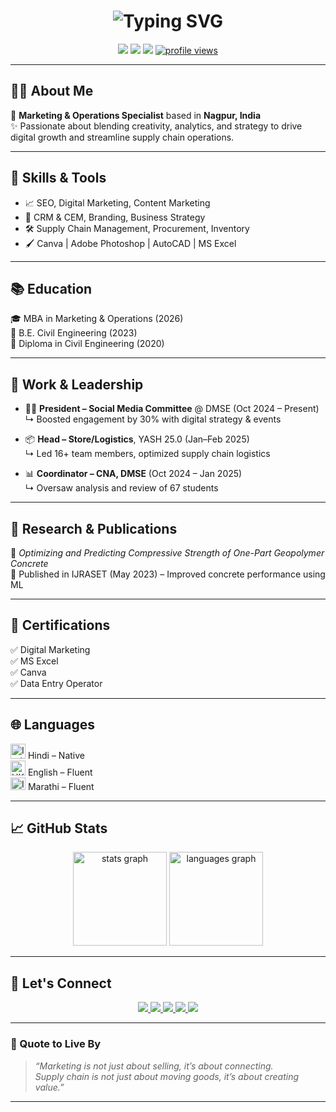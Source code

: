 <h1 align="center">
  <img src="https://readme-typing-svg.herokuapp.com?font=Fira+Code&size=28&pause=1000&color=F74C00&center=true&vCenter=true&width=1000&lines=Hi+%F0%9F%91%8B%2C+I'm+Anoop+Meshram!;Marketing+%26+Supply+Chain+Specialist;SEO+%7C+Digital+Marketing+%7C+Logistics+%7C+Branding;Welcome+to+my+GitHub+Profile+%F0%9F%9A%80" alt="Typing SVG" />
</h1>

<p align="center">
  <a href="mailto:anoopmeshram@yahoo.com"><img src="https://img.shields.io/badge/Email-D14836?style=flat-square&logo=gmail&logoColor=white" /></a>
  <a href="https://linkedin.com/in/anoop_meshram" target="_blank"><img src="https://img.shields.io/badge/LinkedIn-0077B5?style=flat-square&logo=linkedin&logoColor=white" /></a>
  <a href="https://github.com/anoop-meshram"><img src="https://img.shields.io/github/followers/anoop-meshram?label=Follow&style=social" /></a>
  <a href="https://github.com/anoop-meshram"><img src="https://komarev.com/ghpvc/?username=anoop-meshram&style=flat-square&color=0e75b6" alt="profile views" /></a>
</p>

---

## 👨‍💼 About Me

🎯 **Marketing & Operations Specialist** based in **Nagpur, India**  
✨ Passionate about blending creativity, analytics, and strategy to drive digital growth and streamline supply chain operations.

---

## 🧠 Skills & Tools

- 📈 SEO, Digital Marketing, Content Marketing  
- 🤖 CRM & CEM, Branding, Business Strategy  
- 🛠️ Supply Chain Management, Procurement, Inventory  
- 🖌️ Canva | Adobe Photoshop | AutoCAD | MS Excel

---

## 📚 Education

🎓 MBA in Marketing & Operations (2026)  
📘 B.E. Civil Engineering (2023)  
🧱 Diploma in Civil Engineering (2020)  

---

## 🚀 Work & Leadership

- 🧑‍💻 **President – Social Media Committee** @ DMSE (Oct 2024 – Present)  
  ↳ Boosted engagement by 30% with digital strategy & events

- 📦 **Head – Store/Logistics**, YASH 25.0 (Jan–Feb 2025)  
  ↳ Led 16+ team members, optimized supply chain logistics

- 📊 **Coordinator – CNA, DMSE** (Oct 2024 – Jan 2025)  
  ↳ Oversaw analysis and review of 67 students

---

## 🧾 Research & Publications

📄 *Optimizing and Predicting Compressive Strength of One-Part Geopolymer Concrete*  
📰 Published in IJRASET (May 2023) – Improved concrete performance using ML

---

## 📜 Certifications

✅ Digital Marketing  
✅ MS Excel  
✅ Canva  
✅ Data Entry Operator  

---

## 🌐 Languages

<p align="left">
  <img src="https://cdn.pixabay.com/animation/2022/08/21/20/03/20-03-41-348_512.gif" width="24" alt="India flag" /> Hindi – Native<br>
  <img src="https://cdn.pixabay.com/animation/2022/09/16/16/43/16-43-32-777_512.gif" width="24" alt="UK flag" /> English – Fluent<br>
  <img src="https://maharashtraatyapatya.org/img/flag.gif" width="24" height="20" alt="India flag" /> Marathi – Fluent
</p>

---

## 📈 GitHub Stats

<div align="center">
  <img src="https://github-readme-stats.vercel.app/api?username=anoop-meshram&hide_title=false&hide_rank=false&show_icons=true&include_all_commits=true&count_private=true&disable_animations=false&theme=dracula&locale=en&hide_border=false&order=1" height="150" alt="stats graph"  />
  <img src="https://github-readme-stats.vercel.app/api/top-langs?username=anoop-meshram&locale=en&hide_title=false&layout=compact&card_width=320&langs_count=5&theme=dracula&hide_border=false&order=2" height="150" alt="languages graph"  />
</div>

---

## 🤝 Let's Connect

<p align="center">
  <a href="mailto:anoopmeshram@yahoo.com" target="_blank">
    <img src="https://img.shields.io/badge/Email-D14836?style=for-the-badge&logo=gmail&logoColor=white" />
  </a>
  <a href="https://linkedin.com/in/anoop_meshram" target="_blank">
    <img src="https://img.shields.io/badge/LinkedIn-0077B5?style=for-the-badge&logo=linkedin&logoColor=white" />
  </a>
  <a href="https://twitter.com/" target="_blank">
    <img src="https://img.shields.io/badge/Twitter-1DA1F2?style=for-the-badge&logo=twitter&logoColor=white" />
  </a>
  <a href="https://discord.com/" target="_blank">
    <img src="https://img.shields.io/badge/Discord-5865F2?style=for-the-badge&logo=discord&logoColor=white" />
  </a>
  <a href="https://youtube.com/" target="_blank">
    <img src="https://img.shields.io/badge/YouTube-FF0000?style=for-the-badge&logo=youtube&logoColor=white" />
  </a>
</p>

---

### 🌟 Quote to Live By  
> _“Marketing is not just about selling, it’s about connecting.  
> Supply chain is not just about moving goods, it’s about creating value.”_

---
